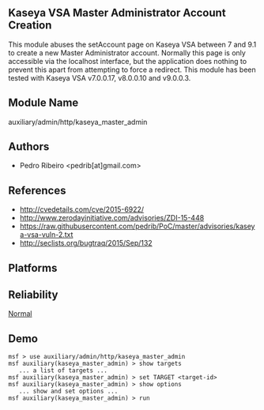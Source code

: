 ## Kaseya VSA Master Administrator Account Creation

This module abuses the setAccount page on Kaseya VSA between 
7 and 9.1 to create a new Master Administrator account. 
Normally this page is only accessible via the localhost 
interface, but the application does nothing to prevent this 
apart from attempting to force a redirect. This module has 
been tested with Kaseya VSA v7.0.0.17, v8.0.0.10 and 
v9.0.0.3.


## Module Name
auxiliary/admin/http/kaseya_master_admin

## Authors
* Pedro Ribeiro <pedrib[at]gmail.com>


## References
* http://cvedetails.com/cve/2015-6922/
* http://www.zerodayinitiative.com/advisories/ZDI-15-448
* https://raw.githubusercontent.com/pedrib/PoC/master/advisories/kaseya-vsa-vuln-2.txt
* http://seclists.org/bugtraq/2015/Sep/132




## Platforms


## Reliability
[Normal](https://github.com/rapid7/metasploit-framework/wiki/Exploit-Ranking)

## Demo

```
msf > use auxiliary/admin/http/kaseya_master_admin
msf auxiliary(kaseya_master_admin) > show targets
   ... a list of targets ...
msf auxiliary(kaseya_master_admin) > set TARGET <target-id>
msf auxiliary(kaseya_master_admin) > show options
   ... show and set options ...
msf auxiliary(kaseya_master_admin) > run
```
    
    